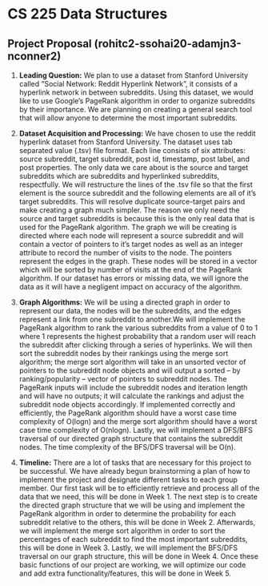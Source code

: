 # CS 225 Data Structures

## Project Proposal (rohitc2-ssohai20-adamjn3-nconner2)

1. **Leading Question:** We plan to use a dataset from Stanford University called “Social Network: Reddit Hyperlink Network”, it consists of a hyperlink network in between subreddits. Using this dataset, we would like to use Google’s PageRank algorithm in order to organize subreddits by their importance. We are planning on creating a general search tool that will allow anyone to determine the most important subreddits.
 
2. **Dataset Acquisition and Processing:** We have chosen to use the reddit hyperlink dataset from Stanford University. The dataset uses tab separated value (.tsv) file format. Each line consists of six attributes: source subreddit, target subreddit, post id, timestamp, post label, and post properties. The only data we care about is the source and target subreddits which are subreddits and hyperlinked subreddits, respectfully. We will restructure the lines of the .tsv file so that the first element is the source subreddit and the following elements are all of it’s target subreddits. This will resolve duplicate source-target pairs and make creating a graph much simpler. The reason we only need the source and target subreddits is because this is the only real data that is used for the PageRank algorithm. The graph we will be creating is directed where each node will represent a source subreddit and will contain a vector of pointers to it’s target nodes as well as an integer attribute to record the number of visits to the node. The pointers represent the edges in the graph. These nodes will be stored in a vector which will be sorted by number of visits at the end of the PageRank algorithm. If our dataset has errors or missing data, we will ignore the data as it will have a negligent impact on accuracy of the algorithm.
 
3. **Graph Algorithms:** We will be using a directed graph in order to represent our data, the nodes will be the subreddits, and the edges represent a link from one subreddit to another.We will implement the PageRank algorithm to rank the various subreddits from a value of 0 to 1 where 1 represents the highest probability that a random user will reach the subreddit after clicking through a series of hyperlinks. We will then sort the subreddit nodes by their rankings using the merge sort algorithm; the merge sort algorithm will take in an unsorted vector of pointers to the subreddit node objects and will output a sorted – by ranking/popularity – vector of pointers to subreddit nodes. The PageRank inputs will include the subreddit nodes and iteration length and will have no outputs; it will calculate the rankings and adjust the subreddit node objects accordingly. If implemented correctly and efficiently, the PageRank algorithm should have a worst case time complexity of O(logn) and the merge sort algorithm should have a worst case time complexity of O(nlogn). Lastly, we will implement a DFS/BFS traversal of our directed graph structure that contains the subreddit nodes. The time complexity of the BFS/DFS traversal will be O(n).
 
4. **Timeline:** There are a lot of tasks that are necessary for this project to be successful. We have already begun brainstorming a plan of how to implement the project and designate different tasks to each group member. Our first task will be to efficiently retrieve and process all of the data that we need, this will be done in Week 1. The next step is to create the directed graph structure that we will be using and implement the PageRank algorithm in order to determine the probability for each subreddit relative to the others, this will be done in Week 2. Afterwards, we will implement the merge sort algorithm in order to sort the percentages of each subreddit to find the most important subreddits, this will be done in Week 3. Lastly, we will implement the BFS/DFS traversal on our graph structure, this will be done in Week 4. Once these basic functions of our project are working, we will optimize our code and add extra functionality/features, this will be done in Week 5.
 
 

